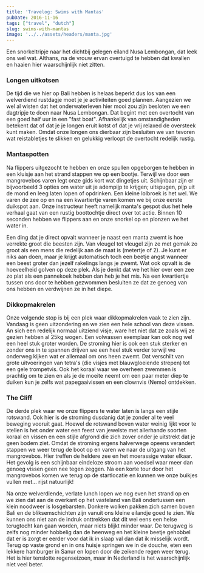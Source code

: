 ```yaml
---
title: 'Travelog: Swims with Mantas'
pubDate: 2016-11-16
tags: ["travel", "dutch"]
slug: swims-with-mantas
image: '../../assets/headers/manta.jpg'
---
```


Een snorkeltripje naar het dichtbij gelegen eiland Nusa Lembongan, dat leek ons wel wat. Althans, na de vrouw ervan overtuigd te hebben dat kwallen en haaien hier waarschijnlijk niet zitten.

### Longen uitkotsen

De tijd die we hier op Bali hebben is helaas beperkt dus los van een welverdiend rustdagje moet je je activiteiten goed plannen. Aangezien we wel al wisten dat het onderwaterleven hier mooi zou zijn besloten we een dagtripje te doen naar Nusa Lembongan. Dat begint met een overtocht van een goed half uur in een "fast boat". Afhankelijk van omstandigheden betekent dat of dat je je longen eruit kotst of dat je vrij relaxed de oversteek kunt maken. Omdat onze longen ons dierbaar zijn besluiten we van tevoren wat reistabletjes te slikken en gelukkig verloopt de overtocht redelijk rustig.

### Mantaspotten

Na flippers uitgezocht te hebben en onze spullen opgeborgen te hebben in een kluisje aan het strand stappen we op een bootje. Terwijl we door een mangrovebos varen legt onze gids kort wat dingetjes uit. Schijnbaar zijn er bijvoorbeeld 3 opties om water uit je adempijp te krijgen; uitspugen, pijp uit de mond en leeg laten lopen of opdrinken. Een kleine lolbroek is het wel. We varen de zee op en na een kwartiertje varen komen we bij onze eerste duikspot aan. Onze instructeur heeft namelijk manta's gespot dus het hele verhaal gaat van een rustig boottochtje direct over tot actie. Binnen 10 seconden hebben we flippers aan en onze snorkel op en plonzen we het water in.

Een ding dat je direct opvalt wanneer je naast een manta zwemt is hoe verrekte groot die beesten zijn. Van vleugel tot vleugel zijn ze met gemak zo groot als een mens die redelijk aan de maat is (metertje of 2). Je kunt er niks aan doen, maar je krijgt automatisch toch een beetje angst wanneer een beest groter dan jezelf rakelings langs je zwemt. Wat ook opvalt is de hoeveelheid golven op deze plek. Als je denkt dat we het hier over een zee zo plat als een pannekoek hebben dan heb je het mis. Na een kwartiertje tussen ons door te hebben gezwommen besluiten ze dat ze genoeg van ons hebben en verdwijnen ze in het diepe.

### Dikkopmakrelen

Onze volgende stop is bij een plek waar dikkopmakrelen vaak te zien zijn. Vandaag is geen uitzondering en we zien een hele school van deze vissen. An sich een redelijk normaal uitziend visje, ware het niet dat ze zoals wij ze gezien hebben al 25kg wogen. Een volwassen exemplaar kan ook nog wel een heel stuk groter worden. De stroming hier is ook een stuk sterker en zonder ons in te spannen drijven we een heel stuk verder terwijl we onderweg kijken wat er allemaal om ons heen zwemt. Dat verschilt van grote uitvoeringen van tetra's (die visjes met blauwgloeiende strepen) tot een gele trompetvis. Ook het koraal waar we overheen zwemmen is prachtig om te zien en als je de moeite neemt om een paar meter diep te duiken kun je zelfs wat papegaaivissen en een clownvis (Nemo) ontdekken.

### The Cliff

De derde plek waar we onze flippers te water laten is langs een stijle rotswand. Ook hier is de stroming dusdanig dat je zonder al te veel beweging vooruit gaat. Hoewel de rotswand boven water weinig lijkt voor te stellen is het onder water een feest van jewelste met allerhande soorten koraal en vissen en een stijle afgrond die zich zover onder je uitstrekt dat je geen bodem ziet. Omdat de stroming ergens halverwege opeens verandert stappen we weer terug de boot op en varen we naar de uitgang van het mangrovebos. Hier treffen de heldere zee en het moerassige water elkaar. Het gevolg is een schijnbaar eindeloze stroom aan voedsel waar meer dan genoeg vissen geen nee tegen zeggen. Na een korte tour door het mangrovebos komen we terug op de startlocatie en kunnen we onze buikjes vullen met... rijst natuurlijk!

Na onze welverdiende, verlate lunch lopen we nog even het strand op en we zien dat aan de overkant op het vasteland van Bali ondertussen een klein noodweer is losgebarsten. Donkere wolken pakken zich samen boven Bali en de bliksemschichten zijn vanuit ons kleine eilandje goed te zien. We kunnen ons niet aan de indruk onttrekken dat dit wel eens een helse terugtocht kan gaan worden, maar niets blijkt minder waar. De terugweg is zelfs nog minder hobbelig dan de heenweg en het kleine beetje gehobbel dat er is zorgt er eerder voor dat ik in slaap val dan dat ik misselijk wordt. Terug op vaste grond en in ons huisje springen we in de douche, eten een lekkere hamburger in Sanur en lopen door de zeikende regen weer terug. Het is hier tenslotte regenseizoen, maar in Nederland is het waarschijnlijk niet veel beter.
